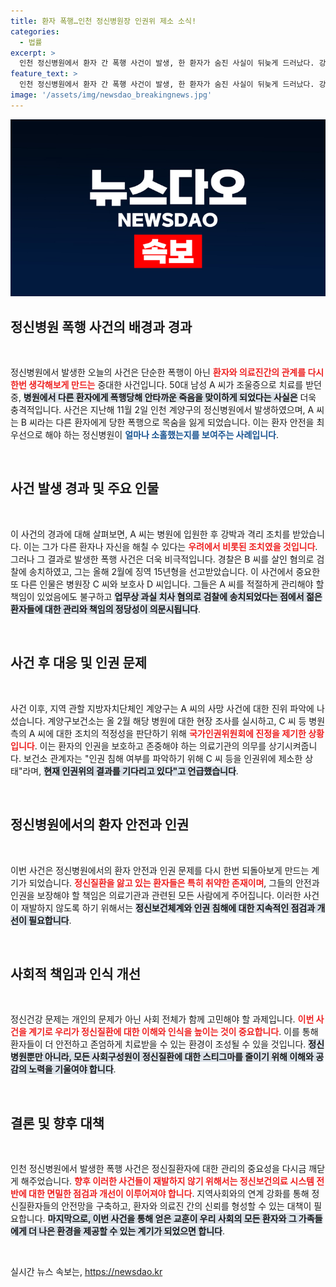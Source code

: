 ```yaml
---
title: 환자 폭행…인천 정신병원장 인권위 제소 소식!
categories:
  - 법률
excerpt: >
  인천 정신병원에서 환자 간 폭행 사건이 발생, 한 환자가 숨진 사실이 뒤늦게 드러났다. 강박 격리된 피해자와 이를 관리한 병원 관계자들이 처벌받는 상황, 이 사건의 전말은?
feature_text: >
  인천 정신병원에서 환자 간 폭행 사건이 발생, 한 환자가 숨진 사실이 뒤늦게 드러났다. 강박 격리된 피해자와 이를 관리한 병원 관계자들이 처벌받는 상황, 이 사건의 전말은?
image: '/assets/img/newsdao_breakingnews.jpg'
---
```


<p><img src="/assets/img/newsdao_breakingnews.jpg" alt="cryptoinkorea 속보" /></p>

<h2 data-ke-size="size26">정신병원 폭행 사건의 배경과 경과</h2>

<p data-ke-size="size16">&nbsp;</p>

<p>정신병원에서 발생한 오늘의 사건은 단순한 폭행이 아닌 <b><span style="color: #ee2323;">환자와 의료진간의 관계를 다시 한번 생각해보게 만드는</span></b> 중대한 사건입니다. 50대 남성 A 씨가 조울증으로 치료를 받던 중, <b><span style="background-color: #21538527;">병원에서 다른 환자에게 폭행당해 안타까운 죽음을 맞이하게 되었다는 사실은</span></b> 더욱 충격적입니다. 사건은 지난해 11월 2일 인천 계양구의 정신병원에서 발생하였으며, A 씨는 B 씨라는 다른 환자에게 당한 폭행으로 목숨을 잃게 되었습니다. 이는 환자 안전을 최우선으로 해야 하는 정신병원이 <b><span style="color: #1a5490;">얼마나 소홀했는지를 보여주는 사례입니다</span></b>.</p>

<p data-ke-size="size16">&nbsp;</p>

<h2 data-ke-size="size26">사건 발생 경과 및 주요 인물</h2>

<p data-ke-size="size16">&nbsp;</p>

<p>이 사건의 경과에 대해 살펴보면, A 씨는 병원에 입원한 후 강박과 격리 조치를 받았습니다. 이는 그가 다른 환자나 자신을 해칠 수 있다는 <b><span style="color: #ee2323;">우려에서 비롯된 조치였을 것입니다</span></b>. 그러나 그 결과로 발생한 폭행 사건은 더욱 비극적입니다. 경찰은 B 씨를 살인 혐의로 검찰에 송치하였고, 그는 올해 2월에 징역 15년형을 선고받았습니다. 이 사건에서 중요한 또 다른 인물은 병원장 C 씨와 보호사 D 씨입니다. 그들은 A 씨를 적절하게 관리해야 할 책임이 있었음에도 불구하고 <b><span style="background-color: #21538527;">업무상 과실 치사 혐의로 검찰에 송치되었다는 점에서 젊은 환자들에 대한 관리와 책임의 정당성이 의문시됩니다</span></b>.</p>

<p data-ke-size="size16">&nbsp;</p>

<h2 data-ke-size="size26">사건 후 대응 및 인권 문제</h2>

<p data-ke-size="size16">&nbsp;</p>

<p>사건 이후, 지역 관할 지방자치단체인 계양구는 A 씨의 사망 사건에 대한 진위 파악에 나섰습니다. 계양구보건소는 올 2월 해당 병원에 대한 현장 조사를 실시하고, C 씨 등 병원 측의 A 씨에 대한 조치의 적정성을 판단하기 위해 <b><span style="color: #ee2323;">국가인권위원회에 진정을 제기한 상황입니다</span></b>. 이는 환자의 인권을 보호하고 존중해야 하는 의료기관의 의무를 상기시켜줍니다. 보건소 관계자는 "인권 침해 여부를 파악하기 위해 C 씨 등을 인권위에 제소한 상태"라며, <b><span style="background-color: #21538527;">현재 인권위의 결과를 기다리고 있다"고 언급했습니다</span></b>.</p>

<p data-ke-size="size16">&nbsp;</p>

<h2 data-ke-size="size26">정신병원에서의 환자 안전과 인권</h2>

<p data-ke-size="size16">&nbsp;</p>

<p>이번 사건은 정신병원에서의 환자 안전과 인권 문제를 다시 한번 되돌아보게 만드는 계기가 되었습니다. <b><span style="color: #ee2323;">정신질환을 앓고 있는 환자들은 특히 취약한 존재이며</span></b>, 그들의 안전과 인권을 보장해야 할 책임은 의료기관과 관련된 모든 사람에게 주어집니다. 이러한 사건이 재발하지 않도록 하기 위해서는 <b><span style="background-color: #21538527;">정신보건체계와 인권 침해에 대한 지속적인 점검과 개선이 필요합니다</span></b>. </p>

<p data-ke-size="size16">&nbsp;</p>

<h2 data-ke-size="size26">사회적 책임과 인식 개선</h2>

<p data-ke-size="size16">&nbsp;</p>

<p>정신건강 문제는 개인의 문제가 아닌 사회 전체가 함께 고민해야 할 과제입니다. <b><span style="color: #ee2323;">이번 사건을 계기로 우리가 정신질환에 대한 이해와 인식을 높이는 것이 중요합니다</span></b>. 이를 통해 환자들이 더 안전하고 존엄하게 치료받을 수 있는 환경이 조성될 수 있을 것입니다. <b><span style="background-color: #21538527;">정신병원뿐만 아니라, 모든 사회구성원이 정신질환에 대한 스티그마를 줄이기 위해 이해와 공감의 노력을 기울여야 합니다</span></b>.</p>

<p data-ke-size="size16">&nbsp;</p>

<h2 data-ke-size="size26">결론 및 향후 대책</h2>

<p data-ke-size="size16">&nbsp;</p>

<p>인천 정신병원에서 발생한 폭행 사건은 정신질환자에 대한 관리의 중요성을 다시금 깨닫게 해주었습니다. <b><span style="color: #ee2323;">향후 이러한 사건들이 재발하지 않기 위해서는 정신보건의료 시스템 전반에 대한 면밀한 점검과 개선이 이루어져야 합니다</span></b>. 지역사회와의 연계 강화를 통해 정신질환자들의 안전망을 구축하고, 환자와 의료진 간의 신뢰를 형성할 수 있는 대책이 필요합니다. <b><span style="background-color: #21538527;">마지막으로, 이번 사건을 통해 얻은 교훈이 우리 사회의 모든 환자와 그 가족들에게 더 나은 환경을 제공할 수 있는 계기가 되었으면 합니다</span></b>.</p>

<p data-ke-size="size16">&nbsp;</p>
실시간 뉴스 속보는, <a href="https://newsdao.kr" rel="dofollow">https://newsdao.kr</a>


